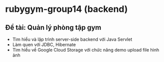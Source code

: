 # rubygym-group14 (backend)

## Đề tài: Quản lý phòng tập gym
- Tìm hiểu và lập trình server-side backend với Java Servlet
- Làm quen với JDBC, Hibernate
- Tìm hiểu về Google Cloud Storage với chức năng demo upload file hình ảnh
